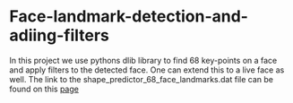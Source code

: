 # Face-landmark-detection-and-adiing-filters
In this project we use pythons dlib library to find 68 key-points on a face and apply filters to the detected face. One can extend this to a live face as well. 
The link to the shape_predictor_68_face_landmarks.dat file can be found on this [page](https://towardsdatascience.com/facial-mapping-landmarks-with-dlib-python-160abcf7d672)
